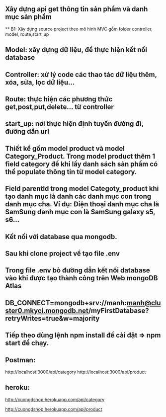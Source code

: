 ## Xây dựng api get thông tin sản phẩm và danh mục sản phẩm

\*\* B1: Xây dựng source project theo mô hình MVC gồm folder controller, model, route,start_up

## Model: xây dựng dữ liệu, để thực hiện kết nối database

## Controller: xử lý code các thao tác dữ liệu thêm, xóa, sửa, lọc dữ liệu...

## Route: thực hiện các phương thức get,post,put,delete... từ controller

## start_up: nơi thực hiện định tuyến đường đi, đường dẫn url

## Thiết kế gồm model product và model Category_Product. Trong model product thêm 1 field category để khi lấy danh sách sản phẩm có thể populate thông tin từ model category.

## Field parentId trong model Categoty_product khi tạo danh mục là danh các danh mục con trong danh mục cha. Ví dụ: Điện thoại danh mục cha là SamSung danh mục con là SamSung galaxy s5, s6...

## Kết nối với database qua mongodb.

## Sau khi clone project về tạo file .env

## Trong file .env bỏ đường dẫn kết nối database vào khi được tạo thành công trên Web mongoDB Atlas

## DB_CONNECT=mongodb+srv://manh:manh@cluster0.mkyci.mongodb.net/myFirstDatabase?retryWrites=true&w=majority

## Tiếp theo dùng lệnh npm install để cài đặt => npm start để chạy.

## Postman:

http://localhost:3000/api/category
http://localhost:3000/api/product

## heroku:

http://cuongdshop.herokuapp.com/api/category

http://cuongdshop.herokuapp.com/api/product
